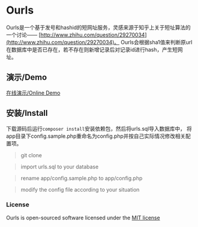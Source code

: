 # Ourls

Ourls是一个基于发号和hashid的短网址服务，灵感来源于知乎上关于短址算法的一个讨论——
[http://www.zhihu.com/question/29270034](http://www.zhihu.com/question/29270034)。
Ourls会根据sha1值来判断原url在数据库中是否已存在，若不存在则新增记录后对记录id进行hash，产生短网址。

## 演示/Demo

[在线演示/Online Demo](http://skyx.in)

## 安装/Install

下载源码后运行`composer install`安装依赖包，然后将urls.sql导入数据库中，
将app目录下config.sample.php重命名为config.php并按自己实际情况修改相关配置项。

> git clone

> import urls.sql to your database

> rename app/config.sample.php to app/config.php 

> modify the config file according to your situation

### License

Ourls is open-sourced software licensed under the 
[MIT license](http://opensource.org/licenses/MIT)
